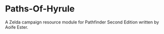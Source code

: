 # Paths-Of-Hyrule
A Zelda campaign resource module for Pathfinder Second Edition written by Aoife Ester.
